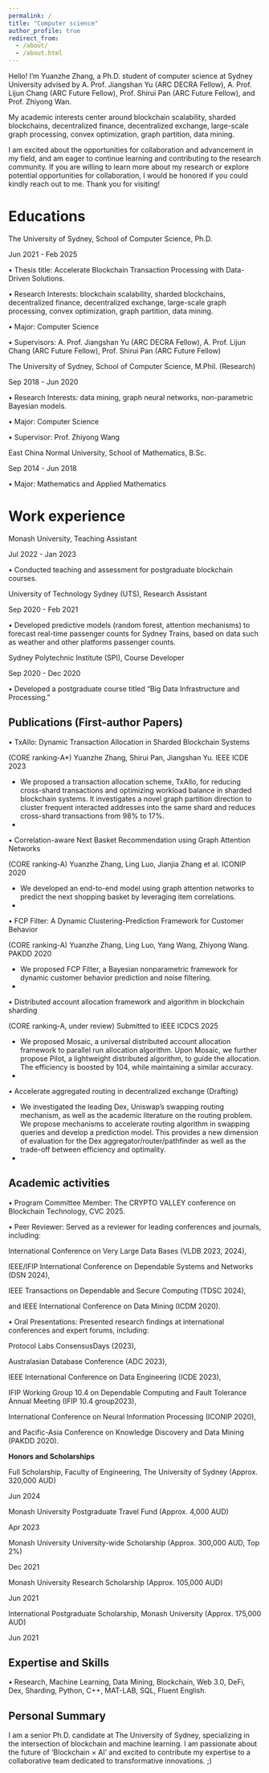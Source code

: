 ```yaml
---
permalink: /
title: "Computer science"
author_profile: true
redirect_from: 
  - /about/
  - /about.html
---
```


Hello! I’m Yuanzhe Zhang, a Ph.D. student of computer science at Sydney University advised by A. Prof. Jiangshan Yu (ARC DECRA Fellow), A. Prof. Lijun Chang (ARC Future Fellow), Prof. Shirui Pan (ARC Future Fellow), and Prof. Zhiyong Wan. 

My academic interests center around blockchain scalability, sharded blockchains, decentralized finance, decentralized exchange, large-scale graph processing, convex optimization, graph partition, data mining.

I am excited about the opportunities for collaboration and advancement in my field, and am eager to continue learning and contributing to the research community. If you are willing to learn more about my research or explore potential opportunities for collaboration, I would be honored if you could kindly reach out to me. Thank you for visiting!

Educations
======
The University of Sydney, School of Computer Science, Ph.D.

Jun 2021 - Feb 2025

• Thesis title: Accelerate Blockchain Transaction Processing with Data-Driven Solutions.

• Research Interests: blockchain scalability, sharded blockchains, decentralized finance, decentralized exchange, large-scale graph processing, convex optimization, graph partition, data mining.

• Major: Computer Science

• Supervisors: A. Prof. Jiangshan Yu (ARC DECRA Fellow), A. Prof. Lijun Chang (ARC Future Fellow), Prof. Shirui Pan (ARC Future Fellow)

The University of Sydney, School of Computer Science, M.Phil. (Research)

Sep 2018 - Jun 2020

• Research Interests: data mining, graph neural networks, non-parametric Bayesian models.

• Major: Computer Science

• Supervisor: Prof. Zhiyong Wang

East China Normal University, School of Mathematics, B.Sc.

Sep 2014 - Jun 2018

• Major: Mathematics and Applied Mathematics


Work experience
======
Monash University, Teaching Assistant

Jul 2022 - Jan 2023

• Conducted teaching and assessment for postgraduate blockchain courses.

University of Technology Sydney (UTS), Research Assistant

Sep 2020 - Feb 2021

• Developed predictive models (random forest, attention mechanisms) to forecast real-time passenger counts for Sydney Trains, based on data such as weather and other platforms passenger counts.

Sydney Polytechnic Institute (SPI), Course Developer

Sep 2020 - Dec 2020

• Developed a postgraduate course titled “Big Data Infrastructure and Processing.”


Publications (First-author Papers)
------
• TxAllo: Dynamic Transaction Allocation in Sharded Blockchain Systems

(CORE ranking-A*) Yuanzhe Zhang, Shirui Pan, Jiangshan Yu. IEEE ICDE 2023

- We proposed a transaction allocation scheme, TxAllo, for reducing cross-shard transactions and optimizing workload balance in sharded blockchain systems. It investigates a novel graph partition direction to cluster frequent interacted addresses into the same shard and reduces cross-shard transactions from 98% to 17%.
- 
• Correlation-aware Next Basket Recommendation using Graph Attention Networks

(CORE ranking-A) Yuanzhe Zhang, Ling Luo, Jianjia Zhang et al. ICONIP 2020

- We developed an end-to-end model using graph attention networks to predict the next shopping basket by leveraging item correlations.
- 
• FCP Filter: A Dynamic Clustering-Prediction Framework for Customer Behavior

(CORE ranking-A) Yuanzhe Zhang, Ling Luo, Yang Wang, Zhiyong Wang. PAKDD 2020

- We proposed FCP Filter, a Bayesian nonparametric framework for dynamic customer behavior prediction and noise filtering.
- 
• Distributed account allocation framework and algorithm in blockchain sharding

(CORE ranking-A, under review) Submitted to IEEE ICDCS 2025

- We proposed Mosaic, a universal distributed account allocation framework to parallel run allocation algorithm. Upon Mosaic, we further propose Pilot, a lightweight distributed algorithm, to guide the allocation. The efficiency is boosted by 104, while maintaining a similar accuracy.
- 
• Accelerate aggregated routing in decentralized exchange (Drafting)

- We investigated the leading Dex, Uniswap’s swapping routing mechanism, as well as the academic literature on the routing problem. We propose mechanisms to accelerate routing algorithm in swapping queries and develop a prediction model. This provides a new dimension of evaluation for the Dex aggregator/router/pathfinder as well as the trade-off between efficiency and optimality.
- 


Academic activities
------
• Program Committee Member: The CRYPTO VALLEY conference on Blockchain Technology, CVC 2025.

• Peer Reviewer: Served as a reviewer for leading conferences and journals, including:

International Conference on Very Large Data Bases (VLDB 2023, 2024),

IEEE/IFIP International Conference on Dependable Systems and Networks (DSN 2024),

IEEE Transactions on Dependable and Secure Computing (TDSC 2024),

and IEEE International Conference on Data Mining (ICDM 2020).

• Oral Presentations: Presented research findings at international conferences and expert forums, including:

Protocol Labs ConsensusDays (2023),

Australasian Database Conference (ADC 2023),

IEEE International Conference on Data Engineering (ICDE 2023),

IFIP Working Group 10.4 on Dependable Computing and Fault Tolerance Annual Meeting (IFIP 10.4 group2023),

International Conference on Neural Information Processing (ICONIP 2020),

and Pacific-Asia Conference on Knowledge Discovery and Data Mining (PAKDD 2020).


**Honors and Scholarships**

Full Scholarship, Faculty of Engineering, The University of Sydney (Approx. 320,000 AUD) 

Jun 2024

Monash University Postgraduate Travel Fund (Approx. 4,000 AUD)

Apr 2023

Monash University University-wide Scholarship (Approx. 300,000 AUD, Top 2%)

Dec 2021

Monash University Research Scholarship (Approx. 105,000 AUD)

Jun 2021

International Postgraduate Scholarship, Monash University (Approx. 175,000 AUD)

Jun 2021


Expertise and Skills
------
• Research, Machine Learning, Data Mining, Blockchain, Web 3.0, DeFi, Dex, Sharding, Python, C++, MAT-LAB, SQL, Fluent English.

Personal Summary
------
I am a senior Ph.D. candidate at The University of Sydney, specializing in the intersection of blockchain and
machine learning. I am passionate about the future of ‘Blockchain × AI’ and excited to contribute my expertise to a collaborative team dedicated to transformative innovations. ;)
